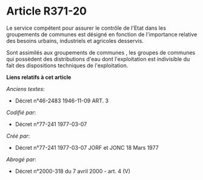 # Article R371-20

Le service compétent pour assurer le contrôle de l'Etat dans les groupements de communes est désigné en fonction de
l'importance relative des besoins urbains, industriels et agricoles desservis. 

Sont assimilés aux groupements de communes , les groupes de communes qui possèdent des distributions d'eau dont
l'exploitation est indivisible du fait des dispositions techniques de l'exploitation.

**Liens relatifs à cet article**

_Anciens textes_:

  - Décret n°46-2483 1946-11-09 ART. 3

_Codifié par_:

  - Décret n°77-241 1977-03-07

_Créé par_:

  - Décret n°77-241 1977-03-07 JORF et JONC 18 Mars 1977

_Abrogé par_:

  - Décret n°2000-318 du 7 avril 2000 - art. 4 (V)
